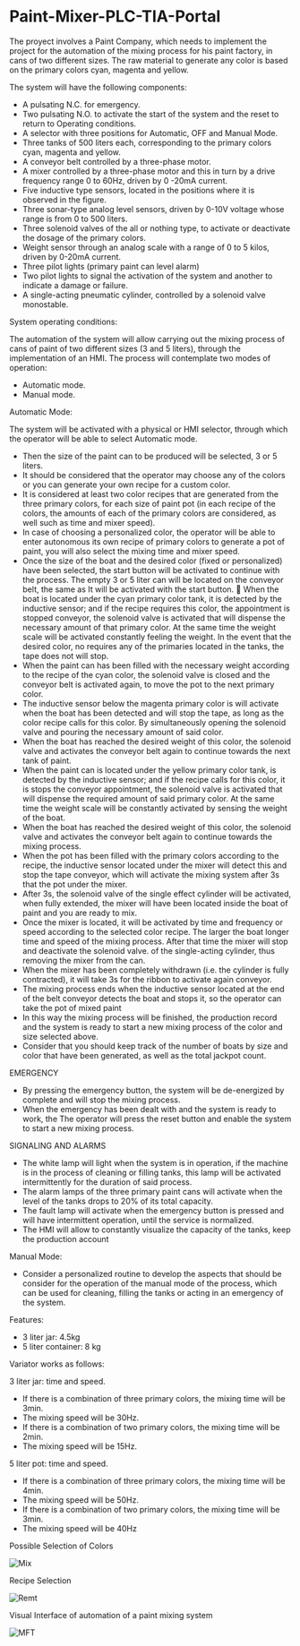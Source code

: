 # Paint-Mixer-PLC-TIA-Portal
The proyect involves a Paint Company, which needs to implement the project for the automation of the
mixing process for his paint factory, in cans of two different sizes.
The raw material to generate any color is based on the primary colors cyan,
magenta and yellow.

The system will have the following components:

* A pulsating N.C. for emergency.
* Two pulsating N.O. to activate the start of the system and the reset to return to
Operating conditions.
* A selector with three positions for Automatic, OFF and Manual Mode.
* Three tanks of 500 liters each, corresponding to the primary colors
cyan, magenta and yellow.
* A conveyor belt controlled by a three-phase motor.
* A mixer controlled by a three-phase motor and this in turn by a drive
frequency range 0 to 60Hz, driven by 0 -20mA current.
* Five inductive type sensors, located in the positions where it is observed
in the figure.
* Three sonar-type analog level sensors, driven by 0-10V voltage
whose range is from 0 to 500 liters.
* Three solenoid valves of the all or nothing type, to activate or deactivate the dosage
of the primary colors.
* Weight sensor through an analog scale with a range of 0 to 5 kilos,
driven by 0-20mA current.
* Three pilot lights (primary paint can level alarm)
* Two pilot lights to signal the activation of the system and another to indicate a
damage or failure.
* A single-acting pneumatic cylinder, controlled by a solenoid valve
monostable.

System operating conditions:

The automation of the system will allow carrying out the mixing process of cans
of paint of two different sizes (3 and 5 liters), through the implementation of
an HMI.
The process will contemplate two modes of operation:

* Automatic mode.
* Manual mode.

Automatic Mode:

The system will be activated with a physical or HMI selector, through which the
operator will be able to select Automatic mode.
* Then the size of the paint can to be produced will be selected, 3 or 5 liters.
* It should be considered that the operator may choose any of the colors
or you can generate your own recipe for a custom color.
* It is considered at least two color recipes that are generated from the three
primary colors, for each size of paint pot (in each recipe of the
colors, the amounts of each of the primary colors are considered, as well
such as time and mixer speed).
* In case of choosing a personalized color, the operator will be able to enter
autonomous its own recipe of primary colors to generate a pot of paint,
you will also select the mixing time and mixer speed.
* Once the size of the boat and the desired color (fixed or personalized) have been selected,
the start button will be activated to continue with the process.
The empty 3 or 5 liter can will be located on the conveyor belt, the same as
It will be activated with the start button.
 When the boat is located under the cyan primary color tank, it is detected
by the inductive sensor; and if the recipe requires this color, the appointment is stopped
conveyor, the solenoid valve is activated that will dispense the necessary amount
of that primary color. At the same time the weight scale will be activated
constantly feeling the weight. In the event that the desired color, no
requires any of the primaries located in the tanks, the tape does not
will stop.
* When the paint can has been filled with the necessary weight according to the recipe of the
cyan color, the solenoid valve is closed and the conveyor belt is activated
again, to move the pot to the next primary color.
* The inductive sensor below the magenta primary color is
will activate when the boat has been detected and will stop the tape, as long as
the color recipe calls for this color. By simultaneously opening the solenoid valve and
pouring the necessary amount of said color.
* When the boat has reached the desired weight of this color, the
solenoid valve and activates the conveyor belt again to continue towards
the next tank of paint.
* When the paint can is located under the yellow primary color tank,
is detected by the inductive sensor; and if the recipe calls for this color, it is
stops the conveyor appointment, the solenoid valve is activated that will dispense the
required amount of said primary color. At the same time the weight scale will be
constantly activated by sensing the weight of the boat.
* When the boat has reached the desired weight of this color, the
solenoid valve and activates the conveyor belt again to continue towards
the mixing process.
* When the pot has been filled with the primary colors according to the recipe,
the inductive sensor located under the mixer will detect this and stop the tape
conveyor, which will activate the mixing system after 3s that the
pot under the mixer.
* After 3s, the solenoid valve of the single effect cylinder will be activated, when
fully extended, the mixer will have been located inside the boat
of paint and you are ready to mix.
* Once the mixer is located, it will be activated by time and frequency or
speed according to the selected color recipe. The larger the boat
longer time and speed of the mixing process.
After that time the mixer will stop and deactivate the solenoid valve.
of the single-acting cylinder, thus removing the mixer from the can.
* When the mixer has been completely withdrawn (i.e. the cylinder is
fully contracted), it will take 3s for the ribbon to activate again
conveyor.
* The mixing process ends when the inductive sensor located at the end of the belt
conveyor detects the boat and stops it, so the operator can take the
pot of mixed paint
* In this way the mixing process will be finished, the
production record and the system is ready to start a new
mixing process of the color and size selected above.
* Consider that you should keep track of the number of boats by size and color
that have been generated, as well as the total jackpot count.

EMERGENCY

* By pressing the emergency button, the system will be de-energized by
complete and will stop the mixing process.
* When the emergency has been dealt with and the system is ready to work, the
The operator will press the reset button and enable the system to start a new
mixing process.

SIGNALING AND ALARMS

* The white lamp will light when the system is in
operation, if the machine is in the process of cleaning or filling
tanks, this lamp will be activated intermittently for the duration of said
process.
* The alarm lamps of the three primary paint cans will activate when
the level of the tanks drops to 20% of its total capacity.
* The fault lamp will activate when the emergency button is pressed
and will have intermittent operation, until the service is normalized.
* The HMI will allow to constantly visualize the capacity of the tanks, keep the
production account

Manual Mode:

* Consider a personalized routine to develop the aspects that should be
consider for the operation of the manual mode of the process, which can be
used for cleaning, filling the tanks or acting in an emergency of the
system.

Features:

* 3 liter jar: 4.5kg
* 5 liter container: 8 kg

Variator works as follows:

3 liter jar: time and speed.
* If there is a combination of three primary colors, the mixing time will be
3min.
* The mixing speed will be 30Hz.
* If there is a combination of two primary colors, the mixing time will be
2min.
* The mixing speed will be 15Hz.

5 liter pot: time and speed.
* If there is a combination of three primary colors, the mixing time will be
4min.
* The mixing speed will be 50Hz.
* If there is a combination of two primary colors, the mixing time will be
3min.
* The mixing speed will be 40Hz

Possible Selection of Colors

![Mix](https://github.com/Picardo31/Paint-Mixer-PLC-TIA-Portal/assets/70179309/c9cceb7e-f9a4-4c8b-81ef-aed835e87dd5)

Recipe Selection

![Remt](https://github.com/Picardo31/Paint-Mixer-PLC-TIA-Portal/assets/70179309/bce59e8e-56b8-4e49-8123-d81446bb607c)

Visual Interface of automation of a paint mixing system

![MFT](https://github.com/Picardo31/Paint-Mixer-PLC-TIA-Portal/assets/70179309/5ebe6f15-da13-4f3c-8cfe-1047a702aab6)
